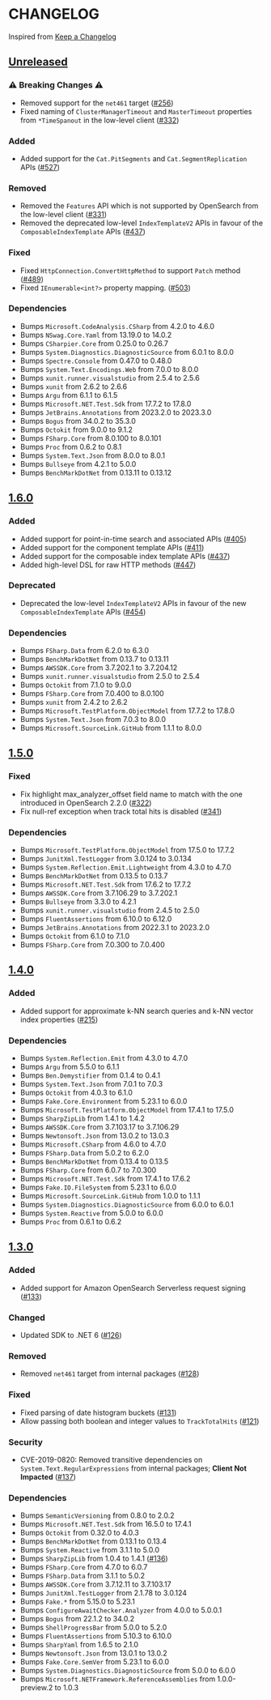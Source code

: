# CHANGELOG
Inspired from [Keep a Changelog](https://keepachangelog.com/en/1.0.0/)

## [Unreleased]
### ⚠️ Breaking Changes ⚠️
- Removed support for the `net461` target ([#256](https://github.com/opensearch-project/opensearch-net/pull/256))
- Fixed naming of `ClusterManagerTimeout` and `MasterTimeout` properties from `*TimeSpanout` in the low-level client ([#332](https://github.com/opensearch-project/opensearch-net/pull/332))

### Added
- Added support for the `Cat.PitSegments` and `Cat.SegmentReplication` APIs ([#527](https://github.com/opensearch-project/opensearch-net/pull/527))

### Removed
- Removed the `Features` API which is not supported by OpenSearch from the low-level client ([#331](https://github.com/opensearch-project/opensearch-net/pull/331))
- Removed the deprecated low-level `IndexTemplateV2` APIs in favour of the `ComposableIndexTemplate` APIs ([#437](https://github.com/opensearch-project/opensearch-net/pull/437))

### Fixed
- Fixed `HttpConnection.ConvertHttpMethod` to support `Patch` method ([#489](https://github.com/opensearch-project/opensearch-net/pull/489))
- Fixed `IEnumerable<int?>` property mapping. ([#503](https://github.com/opensearch-project/opensearch-net/pull/503))

### Dependencies
- Bumps `Microsoft.CodeAnalysis.CSharp` from 4.2.0 to 4.6.0
- Bumps `NSwag.Core.Yaml` from 13.19.0 to 14.0.2
- Bumps `CSharpier.Core` from 0.25.0 to 0.26.7
- Bumps `System.Diagnostics.DiagnosticSource` from 6.0.1 to 8.0.0
- Bumps `Spectre.Console` from 0.47.0 to 0.48.0
- Bumps `System.Text.Encodings.Web` from 7.0.0 to 8.0.0
- Bumps `xunit.runner.visualstudio` from 2.5.4 to 2.5.6
- Bumps `xunit` from 2.6.2 to 2.6.6
- Bumps `Argu` from 6.1.1 to 6.1.5
- Bumps `Microsoft.NET.Test.Sdk` from 17.7.2 to 17.8.0
- Bumps `JetBrains.Annotations` from 2023.2.0 to 2023.3.0
- Bumps `Bogus` from 34.0.2 to 35.3.0
- Bumps `Octokit` from 9.0.0 to 9.1.2
- Bumps `FSharp.Core` from 8.0.100 to 8.0.101
- Bumps `Proc` from 0.6.2 to 0.8.1
- Bumps `System.Text.Json` from 8.0.0 to 8.0.1
- Bumps `Bullseye` from 4.2.1 to 5.0.0
- Bumps `BenchMarkDotNet` from 0.13.11 to 0.13.12

## [1.6.0]
### Added
- Added support for point-in-time search and associated APIs ([#405](https://github.com/opensearch-project/opensearch-net/pull/405))
- Added support for the component template APIs ([#411](https://github.com/opensearch-project/opensearch-net/pull/411))
- Added support for the composable index template APIs ([#437](https://github.com/opensearch-project/opensearch-net/pull/437))
- Added high-level DSL for raw HTTP methods ([#447](https://github.com/opensearch-project/opensearch-net/pull/447))

### Deprecated
- Deprecated the low-level `IndexTemplateV2` APIs in favour of the new `ComposableIndexTemplate` APIs ([#454](https://github.com/opensearch-project/opensearch-net/pull/454))

### Dependencies
- Bumps `FSharp.Data` from 6.2.0 to 6.3.0
- Bumps `BenchMarkDotNet` from 0.13.7 to 0.13.11
- Bumps `AWSSDK.Core` from 3.7.202.1 to 3.7.204.12
- Bumps `xunit.runner.visualstudio` from 2.5.0 to 2.5.4
- Bumps `Octokit` from 7.1.0 to 9.0.0
- Bumps `FSharp.Core` from 7.0.400 to 8.0.100
- Bumps `xunit` from 2.4.2 to 2.6.2
- Bumps `Microsoft.TestPlatform.ObjectModel` from 17.7.2 to 17.8.0
- Bumps `System.Text.Json` from 7.0.3 to 8.0.0
- Bumps `Microsoft.SourceLink.GitHub` from 1.1.1 to 8.0.0

## [1.5.0]
### Fixed
- Fix highlight max_analyzer_offset field name to match with the one introduced in OpenSearch 2.2.0 ([#322](https://github.com/opensearch-project/opensearch-net/pull/322))
- Fix null-ref exception when track total hits is disabled ([#341](https://github.com/opensearch-project/opensearch-net/pull/341))

### Dependencies
- Bumps `Microsoft.TestPlatform.ObjectModel` from 17.5.0 to 17.7.2
- Bumps `JunitXml.TestLogger` from 3.0.124 to 3.0.134
- Bumps `System.Reflection.Emit.Lightweight` from 4.3.0 to 4.7.0
- Bumps `BenchMarkDotNet` from 0.13.5 to 0.13.7
- Bumps `Microsoft.NET.Test.Sdk` from 17.6.2 to 17.7.2
- Bumps `AWSSDK.Core` from 3.7.106.29 to 3.7.202.1
- Bumps `Bullseye` from 3.3.0 to 4.2.1
- Bumps `xunit.runner.visualstudio` from 2.4.5 to 2.5.0
- Bumps `FluentAssertions` from 6.10.0 to 6.12.0
- Bumps `JetBrains.Annotations` from 2022.3.1 to 2023.2.0
- Bumps `Octokit` from 6.1.0 to 7.1.0
- Bumps `FSharp.Core` from 7.0.300 to 7.0.400

## [1.4.0]
### Added
- Added support for approximate k-NN search queries and k-NN vector index properties ([#215](https://github.com/opensearch-project/opensearch-net/pull/215))

### Dependencies
- Bumps `System.Reflection.Emit` from 4.3.0 to 4.7.0
- Bumps `Argu` from 5.5.0 to 6.1.1
- Bumps `Ben.Demystifier` from 0.1.4 to 0.4.1
- Bumps `System.Text.Json` from 7.0.1 to 7.0.3
- Bumps `Octokit` from 4.0.3 to 6.1.0
- Bumps `Fake.Core.Environment` from 5.23.1 to 6.0.0
- Bumps `Microsoft.TestPlatform.ObjectModel` from 17.4.1 to 17.5.0
- Bumps `SharpZipLib` from 1.4.1 to 1.4.2
- Bumps `AWSSDK.Core` from 3.7.103.17 to 3.7.106.29
- Bumps `Newtonsoft.Json` from 13.0.2 to 13.0.3
- Bumps `Microsoft.CSharp` from 4.6.0 to 4.7.0
- Bumps `FSharp.Data` from 5.0.2 to 6.2.0
- Bumps `BenchMarkDotNet` from 0.13.4 to 0.13.5
- Bumps `FSharp.Core` from 6.0.7 to 7.0.300
- Bumps `Microsoft.NET.Test.Sdk` from 17.4.1 to 17.6.2
- Bumps `Fake.IO.FileSystem` from 5.23.1 to 6.0.0
- Bumps `Microsoft.SourceLink.GitHub` from 1.0.0 to 1.1.1
- Bumps `System.Diagnostics.DiagnosticSource` from 6.0.0 to 6.0.1
- Bumps `System.Reactive` from 5.0.0 to 6.0.0
- Bumps `Proc` from 0.6.1 to 0.6.2

## [1.3.0]
### Added
- Added support for Amazon OpenSearch Serverless request signing ([#133](https://github.com/opensearch-project/opensearch-net/pull/133))

### Changed
- Updated SDK to .NET 6 ([#126](https://github.com/opensearch-project/opensearch-net/pull/126))

### Removed
- Removed `net461` target from internal packages ([#128](https://github.com/opensearch-project/opensearch-net/pull/128))

### Fixed
- Fixed parsing of date histogram buckets ([#131](https://github.com/opensearch-project/opensearch-net/pull/131))
- Allow passing both boolean and integer values to `TrackTotalHits` ([#121](https://github.com/opensearch-project/opensearch-net/pull/121))

### Security
- CVE-2019-0820: Removed transitive dependencies on `System.Text.RegularExpressions` from internal packages; **Client Not Impacted** ([#137](https://github.com/opensearch-project/opensearch-net/pull/137))

### Dependencies
- Bumps `SemanticVersioning` from 0.8.0 to 2.0.2
- Bumps `Microsoft.NET.Test.Sdk` from 16.5.0 to 17.4.1
- Bumps `Octokit` from 0.32.0 to 4.0.3
- Bumps `BenchMarkDotNet` from 0.13.1 to 0.13.4
- Bumps `System.Reactive` from 3.1.1 to 5.0.0
- Bumps `SharpZipLib` from 1.0.4 to 1.4.1 ([#136](https://github.com/opensearch-project/opensearch-net/pull/136))
- Bumps `FSharp.Core` from 4.7.0 to 6.0.7
- Bumps `FSharp.Data` from 3.1.1 to 5.0.2
- Bumps `AWSSDK.Core` from 3.7.12.11 to 3.7.103.17
- Bumps `JunitXml.TestLogger` from 2.1.78 to 3.0.124
- Bumps `Fake.*` from 5.15.0 to 5.23.1
- Bumps `ConfigureAwaitChecker.Analyzer` from 4.0.0 to 5.0.0.1
- Bumps `Bogus` from 22.1.2 to 34.0.2
- Bumps `ShellProgressBar` from 5.0.0 to 5.2.0
- Bumps `FluentAssertions` from 5.10.3 to 6.10.0
- Bumps `SharpYaml` from 1.6.5 to 2.1.0
- Bumps `Newtonsoft.Json` from 13.0.1 to 13.0.2
- Bumps `Fake.Core.SemVer` from 5.23.1 to 6.0.0
- Bumps `System.Diagnostics.DiagnosticSource` from 5.0.0 to 6.0.0
- Bumps `Microsoft.NETFramework.ReferenceAssemblies` from 1.0.0-preview.2 to 1.0.3

[Unreleased]: https://github.com/opensearch-project/opensearch-net/compare/v1.6.0...main
[1.6.0]: https://github.com/opensearch-project/opensearch-net/compare/v1.5.0...v1.6.0
[1.5.0]: https://github.com/opensearch-project/opensearch-net/compare/v1.4.0...v1.5.0
[1.4.0]: https://github.com/opensearch-project/opensearch-net/compare/v1.3.0...v1.4.0
[1.3.0]: https://github.com/opensearch-project/opensearch-net/compare/v1.2.0...v1.3.0